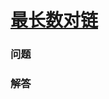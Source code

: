 # [最长数对链](https://leetcode-cn.com/problems/maximum-length-of-pair-chain)

### 问题

### 解答

```

```

